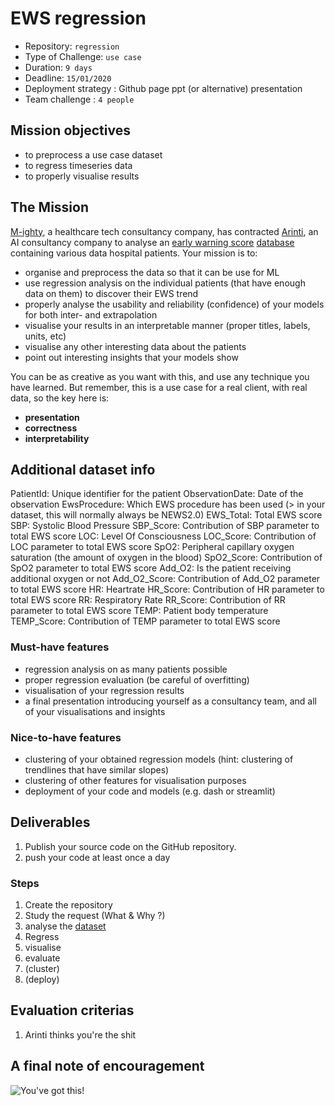 # EWS regression

- Repository: `regression`
- Type of Challenge: `use case`
- Duration: `9 days`
- Deadline: `15/01/2020`
- Deployment strategy :
	 Github page
	 ppt (or alternative) presentation
- Team challenge : `4 people`

## Mission objectives 

- to preprocess a use case dataset
- to regress timeseries data
- to properly visualise results 


## The Mission

[M-ighty](http://www.m-ighty.com/), a healthcare tech consultancy company, has contracted [Arinti](https://arinti.ai/), an AI consultancy company to analyse an [early warning score](https://en.wikipedia.org/wiki/Early_warning_score) [database](./20200124_ews_observations) containing various data hospital patients.
Your mission is to:
- organise and preprocess the data so that it can be use for ML
- use regression analysis on the individual patients (that have enough data on them) to discover their EWS trend
- properly analyse the usability and reliability (confidence) of your models for both inter- and extrapolation
- visualise your results in an interpretable manner (proper titles, labels, units, etc)
- visualise any other interesting data about the patients 
- point out interesting insights that your models show

You can be as creative as you want with this, and use any technique you have learned. But remember, this is a use case for a real client, with real data, so the key here is:
- **presentation**
- **correctness**
- **interpretability**

## Additional dataset info

PatientId: Unique identifier for the patient
ObservationDate: Date of the observation
EwsProcedure: Which EWS procedure has been used (> in your dataset, this will normally always be NEWS2.0)
EWS_Total: Total EWS score
SBP: Systolic Blood Pressure
SBP_Score: Contribution of SBP parameter to total EWS score
LOC: Level Of Consciousness
LOC_Score: Contribution of LOC parameter to total EWS score
SpO2: Peripheral capillary oxygen saturation (the amount of oxygen in the blood)
SpO2_Score: Contribution of SpO2 parameter to total EWS score
Add_O2: Is the patient receiving additional oxygen or not
Add_O2_Score: Contribution of Add_O2 parameter to total EWS score
HR: Heartrate
HR_Score: Contribution of HR parameter to total EWS score
RR: Respiratory Rate
RR_Score: Contribution of RR parameter to total EWS score
TEMP: Patient body temperature
TEMP_Score: Contribution of TEMP parameter to total EWS score

### Must-have features

- regression analysis on as many patients possible
- proper regression evaluation (be careful of overfitting)
- visualisation of your regression results
- a final presentation introducing yourself as a consultancy team, and all of your visualisations and insights

### Nice-to-have features

- clustering of your obtained regression models (hint: clustering of trendlines that have similar slopes)
- clustering of other features for visualisation purposes
- deployment of your code and models (e.g. dash or streamlit)


## Deliverables

1. Publish your source code on the GitHub repository.
2. push your code at least once a day

### Steps
1. Create the repository
2. Study the request (What & Why ?)
3. analyse the [dataset](./20200124_ews_observations)
4. Regress
5. visualise
5. evaluate
6. (cluster)
7. (deploy)


## Evaluation criterias
1. Arinti thinks you're the shit

## A final note of encouragement

![You've got this!](https://media.giphy.com/media/VbzpvRC1LWGRQAvues/giphy.gif)
